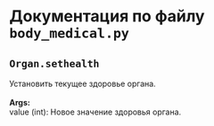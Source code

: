 # Документация по файлу `body_medical.py`

## `Organ.sethealth`<br>
Установить текущее здоровье органа.<br>
<br>
**Args:**<br>
value (int): Новое значение здоровья органа.<br>
<br>
